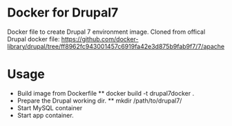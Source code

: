 # Docker for Drupal7
Docker file to create Drupal 7 environment image. Cloned from offical Drupal docker file: https://github.com/docker-library/drupal/tree/ff8962fc943001457c6919fa42e3d875b9fab9f7/7/apache

# Usage
* Build image from Dockerfile
** docker build -t drupal7docker .
* Prepare the Drupal working dir.
** mkdir /path/to/drupal7/
* Start MySQL container
* Start app container.
